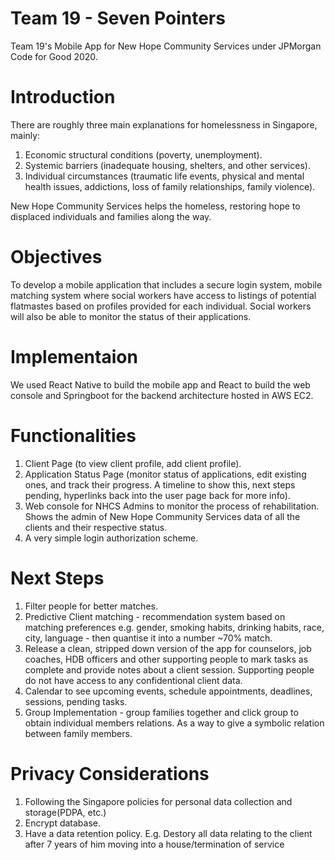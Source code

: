 # Team 19 - Seven Pointers
Team 19's Mobile App for New Hope Community Services under JPMorgan Code for Good 2020.

# Introduction
There are roughly three main explanations for homelessness in Singapore, mainly:
<ol>
  <li>Economic structural conditions (poverty, unemployment).</li> 
  <li>Systemic barriers (inadequate housing, shelters, and other services).</li> 
  <li>Individual circumstances (traumatic life events, physical and mental health issues, addictions, loss of family relationships, family violence).</li> 
</ol>
New Hope Community Services helps the homeless, restoring hope to displaced individuals and families along the way.

# Objectives
To develop a mobile application that includes a secure login system, mobile matching system where social workers have access to listings of potential flatmastes based on profiles provided for each individual. Social workers will also be able to monitor the status of their applications.

# Implementaion
We used React Native to build the mobile app and React to build the web console and Springboot for the backend architecture hosted in AWS EC2.

# Functionalities
<ol>
  <li>Client Page (to view client profile, add client profile).</li> 
  <li>Application Status Page (monitor status of applications, edit existing ones, and track their progress. A timeline to show this, next steps pending, hyperlinks back into the user page back for more info).</li> 
  <li>Web console for NHCS Admins to monitor the process of rehabilitation. Shows the admin of New Hope Community Services data of all the clients and their respective status.</li>
  <li>A very simple login authorization scheme.</li>
</ol>

# Next Steps
<ol>
  <li>Filter people for better matches.</li> 
  <li>Predictive Client matching - recommendation system based on matching preferences e.g. gender, smoking habits, drinking habits, race, city, language - then quantise it into a number ~70% match.</li> 
  <li>Release a clean, stripped down version of the app for counselors, job coaches, HDB officers and other supporting people to mark tasks as complete and provide notes about a client session. Supporting people do not have access to any confidentional client data.</li>
  <li>Calendar to see upcoming events, schedule appointments, deadlines, sessions, pending tasks.</li>
  <li>Group Implementation - group families together and click group to obtain individual members relations. As a way to give a symbolic relation between family members.</li>
</ol>

# Privacy Considerations
<ol>
  <li>Following the Singapore policies for personal data collection and storage(PDPA, etc.)</li>
  <li>Encrypt database.</li>
  <li>Have a data retention policy. E.g. Destory all data relating to the client after 7 years of him moving into a house/termination of service</li>
<ol>
